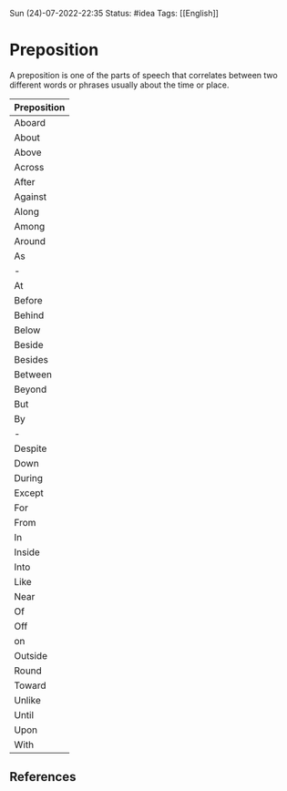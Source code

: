  Sun (24)-07-2022-22:35
Status: #idea
Tags: [[English]]

# Preposition
A preposition is one of the parts of speech that correlates between two
different words or phrases usually about the time or place.

| Preposition |
| ----------- |
| Aboard      |
| About       |
| Above       |
| Across      |
| After       |
| Against     |
| Along       |
| Among       |
| Around      |
| As          |
| -           |
| At          |
| Before      |
| Behind      |
| Below       |
| Beside      |
| Besides     |
| Between     |
| Beyond      |
| But         |
| By          |
| -           |
| Despite     |
| Down        |
| During      |
| Except      |
| For         |
| From        |
| In          |
| Inside      |
| Into        |
| Like        |
| Near        |
| Of          |
| Off         |
| on          |
| Outside     |
| Round       |
| Toward      |
| Unlike      |
| Until       |
| Upon        |
| With        |




## References

